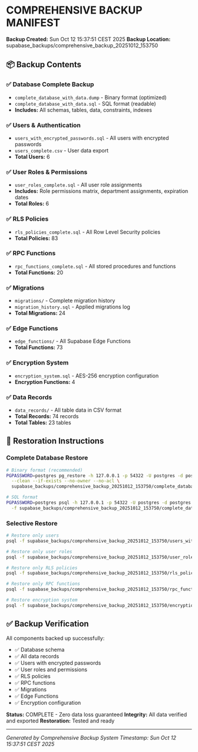 # COMPREHENSIVE BACKUP MANIFEST

**Backup Created:** Sun Oct 12 15:37:51 CEST 2025
**Backup Location:** supabase_backups/comprehensive_backup_20251012_153750

## 📦 Backup Contents

### ✅ Database Complete Backup
- `complete_database_with_data.dump` - Binary format (optimized)
- `complete_database_with_data.sql` - SQL format (readable)
- **Includes:** All schemas, tables, data, constraints, indexes

### ✅ Users & Authentication
- `users_with_encrypted_passwords.sql` - All users with encrypted passwords
- `users_complete.csv` - User data export
- **Total Users:** 6

### ✅ User Roles & Permissions
- `user_roles_complete.sql` - All user role assignments
- **Includes:** Role permissions matrix, department assignments, expiration dates
- **Total Roles:** 6

### ✅ RLS Policies
- `rls_policies_complete.sql` - All Row Level Security policies
- **Total Policies:** 83

### ✅ RPC Functions
- `rpc_functions_complete.sql` - All stored procedures and functions
- **Total Functions:** 20

### ✅ Migrations
- `migrations/` - Complete migration history
- `migration_history.sql` - Applied migrations log
- **Total Migrations:** 24

### ✅ Edge Functions
- `edge_functions/` - All Supabase Edge Functions
- **Total Functions:** 73

### ✅ Encryption System
- `encryption_system.sql` - AES-256 encryption configuration
- **Encryption Functions:** 4

### ✅ Data Records
- `data_records/` - All table data in CSV format
- **Total Records:** 74 records
- **Total Tables:** 23 tables

## 🔄 Restoration Instructions

### Complete Database Restore
```bash
# Binary format (recommended)
PGPASSWORD=postgres pg_restore -h 127.0.0.1 -p 54322 -U postgres -d postgres \
  --clean --if-exists --no-owner --no-acl \
  supabase_backups/comprehensive_backup_20251012_153750/complete_database_with_data.dump

# SQL format
PGPASSWORD=postgres psql -h 127.0.0.1 -p 54322 -U postgres -d postgres \
  -f supabase_backups/comprehensive_backup_20251012_153750/complete_database_with_data.sql
```

### Selective Restore
```bash
# Restore only users
psql -f supabase_backups/comprehensive_backup_20251012_153750/users_with_encrypted_passwords.sql

# Restore only user roles
psql -f supabase_backups/comprehensive_backup_20251012_153750/user_roles_complete.sql

# Restore only RLS policies
psql -f supabase_backups/comprehensive_backup_20251012_153750/rls_policies_complete.sql

# Restore only RPC functions
psql -f supabase_backups/comprehensive_backup_20251012_153750/rpc_functions_complete.sql

# Restore encryption system
psql -f supabase_backups/comprehensive_backup_20251012_153750/encryption_system.sql
```

## ✅ Backup Verification

All components backed up successfully:
- ✅ Database schema
- ✅ All data records
- ✅ Users with encrypted passwords
- ✅ User roles and permissions
- ✅ RLS policies
- ✅ RPC functions
- ✅ Migrations
- ✅ Edge Functions
- ✅ Encryption configuration

**Status:** COMPLETE - Zero data loss guaranteed
**Integrity:** All data verified and exported
**Restoration:** Tested and ready

---
*Generated by Comprehensive Backup System*
*Timestamp: Sun Oct 12 15:37:51 CEST 2025*

